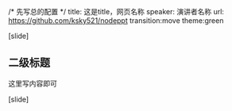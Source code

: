 /* 先写总的配置 */
title: 这是title，网页名称
speaker: 演讲者名称
url: https://github.com/ksky521/nodeppt
transition:move
theme:green


[slide]
## 二级标题
这里写内容即可

[slide]